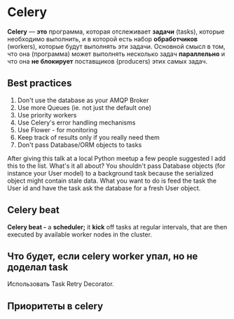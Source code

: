 # Celery

**Celery** — **это** программа, которая отслеживает **задачи** (tasks), которые необходимо выполнить, и в которой есть набор **обработчиков** (workers), которые будут выполнять эти задачи. Основной смысл в том, что она (программа) может выполнять несколько задач **параллельно** и что она **не блокирует** поставщиков (producers) этих самых задач.

## Best practices

1. Don't use the database as your AMQP Broker
2. Use more Queues (ie. not just the default one)
3. Use priority workers
4. Use Celery's error handling mechanisms
5. Use Flower - for monitoring
6. Keep track of results only if you really need them
7. Don't pass Database/ORM objects to tasks

After giving this talk at a local Python meetup a few people suggested I add this to the list. What's it all about? You shouldn't pass Database objects (for instance your User model) to a background task because the serialized object might contain stale data. What you want to do is feed the task the User id and have the task ask the database for a fresh User object.

## Celery beat

**Celery beat -** a **scheduler;** it **kick** off tasks at regular intervals, that are then executed by available worker nodes in the cluster.

## Что будет, если celery worker упал, но не доделал task

Использовать Task Retry Decorator.
## Приоритеты в celery